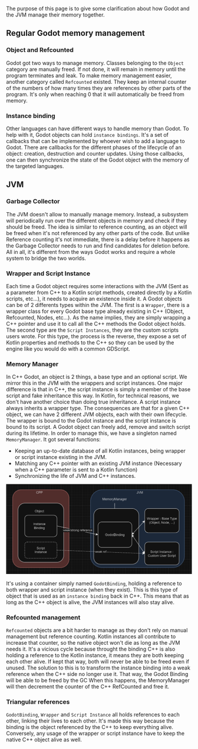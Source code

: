 The purpose of this page is to give some clarification about how Godot and the JVM manage their memory together. 

## Regular Godot memory management
### Object and Refcounted
Godot got two ways to manage memory. Classes belonging to the `Object` category are manually freed. If not done, it will remain in memory until the program terminates and leak. To make memory management easier, another category called `Refcounted` existed. They keep an internal counter of the numbers of how many times they are references by other parts of the program. It's only when reaching 0 that it will automatically be freed from memory.

### Instance binding
Other languages can have different ways to handle memory than Godot. To help with it, Godot objects can hold `instance bindings`.  It's a set of callbacks that can be implemented by whoever wish to add a language to Godot. There are callbacks for the different phases of the lifecycle of an object: creation, destruction and counter updates. Using those callbacks, one can then synchronize the state of the Godot object with the memory of the targeted languages.

## JVM
### Garbage Collector
The JVM doesn't allow to manually manage memory. Instead, a subsystem will periodically run over the different objects in memory and check if they should be freed. The idea is similar to reference counting, as an object will be freed when it's not referenced by any other parts of the code. But unlike Reference counting it's not immediate, there is a delay before it happens as the Garbage Collector needs to run and find candidates for deletion before. All in all, it's different from the ways Godot works and require a whole system to bridge the two worlds. 

### Wrapper and Script Instance
Each time a Godot object requires some interactions with the JVM (Sent as a parameter from C++ to a Kotlin script methods, created directly by a Kotlin scripts, etc...), it needs to acquire an existence inside it. A Godot objects can be of 2 differents types within the JVM. The first is a `Wrapper`, there is a wrapper class for every Godot base type already existing in C++ (Object, Refcounted, Nodes, etc...). As the name implies, they are simply wrapping a C++ pointer and use it to call all the C++ methods the Godot object holds. The second type are the `Script Instances`, they are the custom scripts users wrote. For this type, the process is the reverse, they expose a set of Kotlin properties and methods to the C++ so they can be used by the engine like you would do with a common GDScript.

### Memory Manager
In C++ Godot, an object is 2 things, a base type and an optional script. We mirror this in the JVM with the wrappers and script instances. One major difference is that in C++, the script instance is simply a member of the base script and fake inheritance this way. In Kotlin, for technical reasons, we don't have another choice than doing true inheritance. A script instance always inherits a wrapper type. The consequences are that for a given C++ object, we can have 2 different JVM objects, each with their own lifecycle. The wrapper is bound to the Godot instance and the script instance is bound to its script. A Godot object can freely add, remove and switch script during its lifetime. In order to manage this, we have a singleton named `MemoryManager`. It got several functions:

-  Keeping an up-to-date database of all Kotlin instances, being wrapper or script instance existing in the JVM.
-  Matching any C++ pointer with an existing JVM instance (Necessary when a C++ parameter is sent to a Kotlin function)
-  Synchronizing the life of JVM and C++ instances.

![Memory Manager](../../assets/img/memory_manager.png)

It's using a container simply named `GodotBinding`, holding a reference to both wrapper and script instance (when they exist). This is this type of object that is used as an `instance binding` back in C++. This means that as long as the C++ object is alive, the JVM instances will also stay alive.

### Refcounted management
`Refcounted` objects are a bit harder to manage as they don't rely on manual management but reference counting. Kotlin instances all contribute to increase that counter, so the native object won't die as long as the JVM needs it. It's a vicious cycle because throught the binding C++ is also holding a reference to the Kotlin instance, it means they are both keeping each other alive. If kept that way, both will never be able to be freed even if unused. The solution to this is to transform the instance binding into a weak reference when the C++ side no longer use it. That way, the Godot Binding will be able to be freed by the GC When this happens, the MemoryManager will then decrement the counter of the C++ RefCounted and free it.

### Triangular references
`GodotBinding`, `Wrapper` and `Script Instance` all holds references to each other, linking their lives to each other. It's made this way because the binding is the object referenced by the C++ to keep everything alive. Conversely, any usage of the wrapper or script instance have to keep the native C++ object alive as well. 